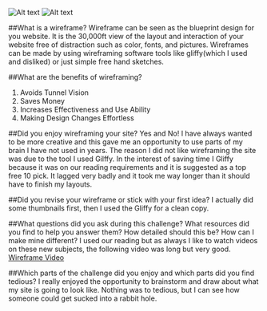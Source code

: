 ![Alt text](img/wireframe-index.png)
![Alt text](img/wireframe-blog-index.png)

##What is a wireframe?
Wireframe can be seen as the blueprint design for you website. It is the 30,000ft view of the layout and interaction of your website free of distraction such as color, fonts, and pictures. Wireframes can be made by using wireframing software tools like gliffy(which I used and disliked) or just simple free hand sketches.

##What are the benefits of wireframing?
1. Avoids Tunnel Vision
2. Saves Money
3. Increases Effectiveness and Use Ability
4. Making Design Changes Effortless

##Did you enjoy wireframing your site?
Yes and No! I have always wanted to be more creative and this gave me an opportunity to use parts of my brain I have not used in years.  The reason I did not like wireframing the site was due to the tool I used Gilffy. In the interest of saving time I Gliffy because it was on our reading requirements and it is suggested as a top free 10 pick. It lagged very badly and it took me way longer than it should have to finish my layouts.

##Did you revise your wireframe or stick with your first idea?
I actually did some thumbnails first, then I used the Gliffy for a clean copy.

##What questions did you ask during this challenge? What resources did you find to help you answer them?
How detailed should this be? How can I make mine different?  I used our reading but as always I like to watch videos on these new subjects, the following video was long but very good.
[Wireframe Video](https://www.youtube.com/watch?v=i4Zg6_yKOh8)

##Which parts of the challenge did you enjoy and which parts did you find tedious?
I really enjoyed the opportunity to brainstorm and draw about what my site is going to look like. Nothing was to tedious, but I can see how someone could get sucked into a rabbit hole.